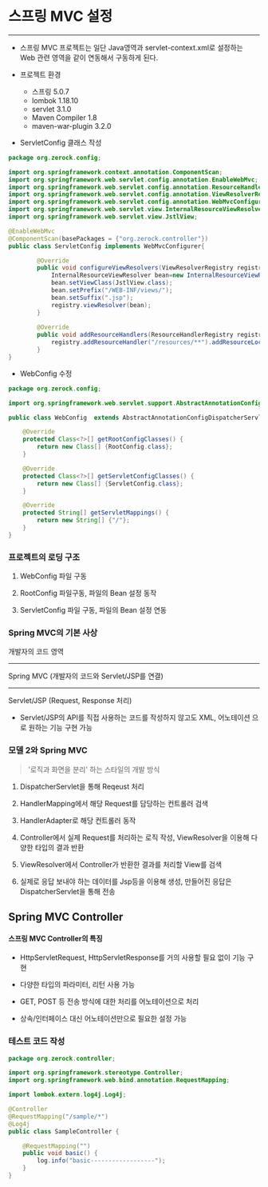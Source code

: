 # 스프링 MVC 설정
---
* 스프링 MVC 프로젝트는 일단 Java영역과 servlet-context.xml로 설정하는 Web 관련 영역을 같이 연동해서 구동하게 된다.

* 프로젝트 환경

    * 스프링 5.0.7
    * lombok 1.18.10
    * servlet 3.1.0
    * Maven Compiler 1.8
    * maven-war-plugin 3.2.0

* ServletConfig 클래스 작성
```JAVA
package org.zerock.config;

import org.springframework.context.annotation.ComponentScan;
import org.springframework.web.servlet.config.annotation.EnableWebMvc;
import org.springframework.web.servlet.config.annotation.ResourceHandlerRegistry;
import org.springframework.web.servlet.config.annotation.ViewResolverRegistry;
import org.springframework.web.servlet.config.annotation.WebMvcConfigurer;
import org.springframework.web.servlet.view.InternalResourceViewResolver;
import org.springframework.web.servlet.view.JstlView;

@EnableWebMvc
@ComponentScan(basePackages = {"org.zerock.controller"})
public class ServletConfig implements WebMvcConfigurer{

		@Override
		public void configureViewResolvers(ViewResolverRegistry registry) {
			InternalResourceViewResolver bean=new InternalResourceViewResolver();
			bean.setViewClass(JstlView.class);
			bean.setPrefix("/WEB-INF/views/");
			bean.setSuffix(".jsp");
			registry.viewResolver(bean);
		}
		
		@Override
		public void addResourceHandlers(ResourceHandlerRegistry registry) {
			registry.addResourceHandler("/resources/**").addResourceLocations("/resources/");
		}
}
```

* WebConfig 수정

```JAVA
package org.zerock.config;

import org.springframework.web.servlet.support.AbstractAnnotationConfigDispatcherServletInitializer;

public class WebConfig  extends AbstractAnnotationConfigDispatcherServletInitializer{

	@Override
	protected Class<?>[] getRootConfigClasses() {
		return new Class[] {RootConfig.class};
	}

	@Override
	protected Class<?>[] getServletConfigClasses() {
		return new Class[] {ServletConfig.class};
	}

	@Override
	protected String[] getServletMappings() {
		return new String[] {"/"};
	}
}
```
### 프로젝트의 로딩 구조

1. WebConfig 파일 구동

2. RootConfig 파일구동, 파일의 Bean 설정 동작

3. ServletConfig 파일 구동, 파일의 Bean 설정 연동

### Spring MVC의 기본 사상

개발자의 코드 영역

---

Spring MVC (개발자의 코드와 Servlet/JSP를 연결)

---

Servlet/JSP (Request, Response 처리)

* Servlet/JSP의 API를 직접 사용하는 코드를 작성하지 않고도 XML, 어노테이션 으로 원하는 기능 구현 가능

### 모델 2와 Spring MVC
>'로직과 화면을 분리' 하는 스타일의 개발 방식

1. DispatcherServlet을 통해 Reqeust 처리

2. HandlerMapping에서 해당 Request를 담당하는 컨트롤러 검색

3. HandlerAdapter로 해당 컨트롤러 동작

4. Controller에서 실제 Request를 처리하는 로직 작성, ViewResolver을 이용해 다양한 타입의 결과 반환

5. ViewResolver에서 Controller가 반환한 결과를 처리할 View를 검색

6. 실제로 응답 보내야 하는 데이터를 Jsp등을 이용해 생성, 만들어진 응답은 DispatcherServlet을 통해 전송

## Spring MVC Controller

#### 스프링 MVC Controller의 특징

* HttpServletRequest, HttpServletResponse를 거의 사용할 필요 없이 기능 구현

* 다양한 타입의 파라미터, 리턴 사용 가능

* GET, POST 등 전송 방식에 대한 처리를 어노테이션으로 처리

* 상속/인터페이스 대신 어노테이션만으로 필요한 설정 가능

### 테스트 코드 작성

```JAVA
package org.zerock.controller;

import org.springframework.stereotype.Controller;
import org.springframework.web.bind.annotation.RequestMapping;

import lombok.extern.log4j.Log4j;

@Controller
@RequestMapping("/sample/*")
@Log4j
public class SampleController {

	@RequestMapping("")
	public void basic() {
		log.info("basic------------------");
	}
}
```